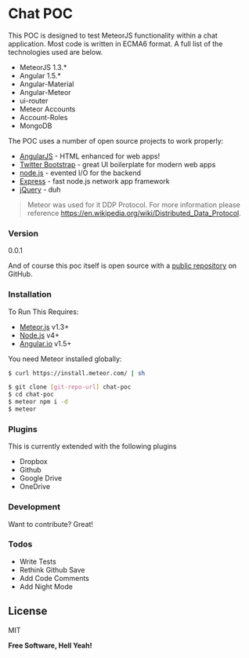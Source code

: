 # Chat POC

This POC is designed to test MeteorJS functionality within a chat application. Most code is written in ECMA6 format. A full list of the technologies used are below.

  - MeteorJS 1.3.*
  - Angular 1.5.*
  - Angular-Material
  - Angular-Meteor
  - ui-router
  - Meteor Accounts
  - Account-Roles
  - MongoDB

The POC uses a number of open source projects to work properly:

* [AngularJS] - HTML enhanced for web apps!
* [Twitter Bootstrap] - great UI boilerplate for modern web apps
* [node.js] - evented I/O for the backend
* [Express] - fast node.js network app framework
* [jQuery] - duh

> Meteor was used for it DDP Protocol. For more information please reference https://en.wikipedia.org/wiki/Distributed_Data_Protocol.

### Version
0.0.1

And of course this poc itself is open source with a [public repository][misterebel]
 on GitHub.

### Installation

To Run This Requires:
- [Meteor.js](https://www.meteor.com/) v1.3+
- [Node.js](https://nodejs.org/) v4+
- [Angular.io](https://angular.io/) v1.5+

You need Meteor installed globally:

```sh
$ curl https://install.meteor.com/ | sh
```

```sh
$ git clone [git-repo-url] chat-poc
$ cd chat-poc
$ meteor npm i -d
$ meteor
```

### Plugins

This is currently extended with the following plugins

* Dropbox
* Github
* Google Drive
* OneDrive

### Development

Want to contribute? Great!

### Todos

 - Write Tests
 - Rethink Github Save
 - Add Code Comments
 - Add Night Mode

License
----

MIT


**Free Software, Hell Yeah!**

[//]: # (These are reference links used in the body of this note and get stripped out when the markdown processor does its job. There is no need to format nicely because it shouldn't be seen. Thanks SO - http://stackoverflow.com/questions/4823468/store-comments-in-markdown-syntax)


   [misterebel]: <https://github.com/misterebel>
   [git-repo-url]: <https://github.com/misterebel/dillinger.git>
   [john gruber]: <http://daringfireball.net>
   [node.js]: <http://nodejs.org>
   [Twitter Bootstrap]: <http://twitter.github.com/bootstrap/>
   [jQuery]: <http://jquery.com>
   [express]: <http://expressjs.com>
   [AngularJS]: <http://angularjs.org>


